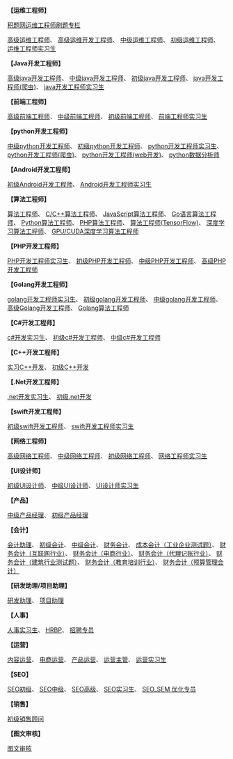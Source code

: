  **【运维工程师】** 

[积题网运维工程师刷题专栏](http://t.gtalent.cn/?fm=wls)

[高级运维工程师](http://www.gtalent.cn/exam/interview?token=5883b9146c6180e264fee52436838708)、
[高级运维开发工程师](http://www.gtalent.cn/exam/interview?token=d11e9987f6ed48ebec13f1f8a9274bea)、
[中级运维工程师](http://www.gtalent.cn/exam/interview?token=8d13c9934d148db75ccbff11d6d72907)、
[初级运维工程师](http://www.gtalent.cn/exam/interview?token=d014f86e0907c9ec69627e1bd5a0f183)、
[运维工程师实习生](http://www.gtalent.cn/exam/interview?token=8ec5e591df3cb6234cd18e85f19d794f)

 **【Java开发工程师】** 

[高级java开发工程师](http://www.gtalent.cn/exam/interview?token=df58eb42c03c06d9ef5251284aafc7f9)、
[中级java开发工程师](http://www.gtalent.cn/exam/interview?token=dbe6141e5be974e49d9dc982b93a53b0)、
[初级java开发工程师](http://www.gtalent.cn/exam/interview?token=294c0b1bead8f6faf5f06114d158ceec)、
[java开发工程师(爬虫)](http://www.gtalent.cn/exam/interview?token=51fffb0e2f7074064475bebcee6d4fa8)、
[java开发工程师实习生](http://www.gtalent.cn/exam/interview?token=5d86e5697838d4752af354152e367436)

 **【前端工程师】** 

[高级前端工程师](http://www.gtalent.cn/exam/interview?token=76f1af731aa16cfd9addb763891fb73e)、
[中级前端工程师](http://www.gtalent.cn/exam/interview?token=05fc891d3a7b4f3a89520d6b789da38b)、
[初级前端工程师](http://www.gtalent.cn/exam/interview?token=77be195b15052213bd1452130fbd7b64)、
[前端工程师实习生](http://www.gtalent.cn/exam/interview?token=e0a66129f7665f61d1d8bf17bcc5ccb5)

 **【python开发工程师】** 

[中级python开发工程师](http://www.gtalent.cn/exam/interview?token=f483ec4e1644a7a8de088e784c502aa9)、
[初级python开发工程师](http://www.gtalent.cn/exam/interview?token=401d391fadbc3a58d6f59c2909c5be50)、
[python开发工程师实习生](http://www.gtalent.cn/exam/interview?token=1ec89f623350993efe48320dcb9608da)、
[python开发工程师(爬虫)](http://www.gtalent.cn/exam/interview?token=a8bf2ede7810ab66b65605b75aa65241)、
[python开发工程师(web开发)](http://www.gtalent.cn/exam/interview?token=9da503ffe4de9a4fb8ee8dfbad2a4dcb)、
[python数据分析师](http://www.gtalent.cn/exam/interview?token=0b01f62f1372b0d6dfbb2735e104be11)

 **【Android开发工程师】** 

[初级Android开发工程师](http://www.gtalent.cn/exam/interview?token=c8d08477f3128f8d253e8a78b1a33ce1)、
[Android开发工程师实习生](http://www.gtalent.cn/exam/interview?token=29f53c786faec97f07acc429af5a87e8)

 **【算法工程师】** 

[算法工程师](http://www.gtalent.cn/exam/interview?token=8a80456498b3f422c542553ca6382a1d)、
[C/C++算法工程师](http://www.gtalent.cn/exam/interview?token=3ac9dbf50f2f0961f088f87405494572)、
[JavaScript算法工程师](http://www.gtalent.cn/exam/interview?token=6003e8d24c3522dfe1e2c2a388fcc5a8)、
[Go语言算法工程师](http://www.gtalent.cn/exam/interview?token=503a3a1a9d2e8c53681ec0af7a65fe6c)、
[Python算法工程师](http://www.gtalent.cn/exam/interview?token=293c39af7da1a377f24bce5f0654909e)、
[PHP算法工程师](http://www.gtalent.cn/exam/interview?token=64591483b3bc3b29383e43d6e2ebf471)、
[算法工程师(TensorFlow)](http://www.gtalent.cn/exam/interview?token=b71f00b9af9d347aeaddfeb1fb89134e)、
[深度学习算法工程师](http://www.gtalent.cn/exam/interview?token=4a7f3df9182ae0d40dd32f26e1dcc3ac)、
[GPU/CUDA深度学习算法工程师](http://www.gtalent.cn/exam/interview?token=8383e910f2f39d3f09a704167fbeebe6)

 **【PHP开发工程师】** 

[PHP开发工程师实习生](http://www.gtalent.cn/exam/interview?token=2e6c6b1b330911e02110545807136f84)、
[初级PHP开发工程师](http://www.gtalent.cn/exam/interview?token=db21cd4fac2b3eb777ac2453a8a1e0c3)、
[中级PHP开发工程师](http://www.gtalent.cn/exam/interview?token=0504638638fabf213666e9283e923c6d)、
[高级PHP开发工程师](http://www.gtalent.cn/exam/interview?token=6561bf17061475cdac00a78d33ae4cf1)

 **【Golang开发工程师】** 

[golang开发工程师实习生](http://www.gtalent.cn/exam/interview?token=4c5f4bbb16d16cd326848f1d936da2d0)、
[初级golang开发工程师](http://www.gtalent.cn/exam/interview?token=3a5822d6e1f097365f6170f69ad37584)、
[中级golang开发工程师](http://www.gtalent.cn/exam/interview?token=ee0c3db36cc385972acdb40d3641f7ad)、
[高级Golang开发工程师](http://www.gtalent.cn/exam/interview?token=ad27c63652b201dc7aa640a61eaf30b4)、
[Golang算法工程师](http://www.gtalent.cn/exam/interview?token=6b49f6647fd62d32c3ddb895fb183fa2)

 **【C#开发工程师】** 

[c#开发实习生](http://www.gtalent.cn/exam/interview?token=483d84cb8165110aab5d368d99bdadb5)、
[初级c#开发工程师](http://www.gtalent.cn/exam/interview?token=97de825136c47e158441678a64b175ea)、
[中级c#开发工程师](http://www.gtalent.cn/exam/interview?token=3fcbc6f32e011e43e466dbb986f0ed78)

 **【C++开发工程师】** 

[实习C++开发](http://www.gtalent.cn/exam/interview?token=69478fc4ed25420da3de8c0d69812f0b)、
[初级C++开发](http://www.gtalent.cn/exam/interview?token=5a318b5f55c39abbb4c2317ecb572960)

 **【.Net开发工程师】** 

[.net开发实习生](http://www.gtalent.cn/exam/interview?token=abff93be4fbe7b4c0a2e719662170846)、
[初级.net开发](http://www.gtalent.cn/exam/interview?token=534a56c07310b838b62079871ed4fdd3)

 **【swift开发工程师】** 

[初级swift开发工程师](http://www.gtalent.cn/exam/interview?token=a76de96bcfbc8406a930ac1bd9e7bf8a)、
[swift开发工程师实习生](http://www.gtalent.cn/exam/interview?token=f96d10a6e481c2560da1e248716abbf5)

 **【网络工程师】** 

[高级网络工程师](http://www.gtalent.cn/exam/interview?token=892de904e9ef53d5f285d1505052825d)、
[中级网络工程师](http://www.gtalent.cn/exam/interview?token=1cce097b0395ae4001a33b1b058057bb)、
[初级网络工程师](http://www.gtalent.cn/exam/interview?token=f520a92f6d3842c5aa193e0245b7ab26)、
[网络工程师实习生](http://www.gtalent.cn/exam/interview?token=2052c1a75a1d0e767856c3f5599cf23c)

 **【UI设计师】** 

[初级UI设计师](http://www.gtalent.cn/exam/interview?token=73196e75ea1e22ad9527ea406a969928)、
[中级UI设计师](http://www.gtalent.cn/exam/interview?token=d328561d57394be0bb2b8de9d70a6bbb)、
[UI设计师实习生](http://www.gtalent.cn/exam/interview?token=b29114f982422ee85409ed1785b8d863)

 **【产品】** 

[中级产品经理](http://www.gtalent.cn/exam/interview?token=57fe5374cf2611ad4402ca4c53312b6a)、
[初级产品经理](http://www.gtalent.cn/exam/interview?token=29b5fd574eaa7a22ca40a931f82f91d5)

 **【会计】** 

[会计助理](http://www.gtalent.cn/exam/interview?token=1db3c11616c61ac4c8a8429492523cb9)、
[初级会计](http://www.gtalent.cn/exam/interview?token=3cd51b492aedfcabacf5dde6f126efd5)、
[中级会计](http://www.gtalent.cn/exam/interview?token=d200e079c67591c35d5fde07eee8a605)、
[财务会计](http://www.gtalent.cn/exam/interview?token=81d45dd4d1ef24ea7be6cc9101f61dfa)、
[成本会计（工业企业测试题）](http://www.gtalent.cn/exam/interview?token=9dbca4d8e64ad47cf8cec3707e6274c3)、
[财务会计（互联网行业）](http://www.gtalent.cn/exam/interview?token=93e35fb3089378c3e548dce42b7b3bb1)、
[财务会计（电商行业）](http://www.gtalent.cn/exam/interview?token=2063192f22739f23773d0f1a3bfcf2be)、
[财务会计（代理记账行业）](http://www.gtalent.cn/exam/interview?token=bb1519e4090d111fd9dd26b385a55765)、
[财务会计（建筑行业测试题）](http://www.gtalent.cn/exam/interview?token=aaa6856832f8a23d7d67254f9f8d89c0)、
[财务会计（教育培训行业）](http://www.gtalent.cn/exam/interview?token=b2d5455c9a195f64fb6f26e725f97a79)、
[财务会计（预算管理会计）](http://www.gtalent.cn/exam/interview?token=a5f4cf555c071e4118c1ae9750b8cbc2)

 **【研发助理/项目助理】** 

[研发助理](http://www.gtalent.cn/exam/interview?token=0fc6e7f514ce301f43e643a36becff6f)、
[项目助理](http://www.gtalent.cn/exam/interview?token=44d6458c7c48bf15ef10d58dde3dcb25)

 **【人事】** 

[人事实习生](http://www.gtalent.cn/exam/interview?token=2b0aebb1503548e40b82c907ad87dcc9)、
[HRBP](http://www.gtalent.cn/exam/interview?token=07be5aae8fd5da4b7eaabcbb40ce5ab5)、
[招聘专员](http://www.gtalent.cn/exam/interview?token=73ad447696e0807873c7026afceb05d7)

 **【运营】** 

[内容运营](http://www.gtalent.cn/exam/interview?token=0c434f7e1f6dcf01bb2a68c106baae3e)、
[电商运营](http://www.gtalent.cn/exam/interview?token=54f5e5306e45f48a7d60f0db6e0b2464)、
[产品运营](http://www.gtalent.cn/exam/interview?token=eac4df65df7ea805564d7f14544b1d0f)、
[运营主管](http://www.gtalent.cn/exam/interview?token=0913dbee0f152f94aae327f22412cf2b)、
[运营实习生](http://www.gtalent.cn/exam/interview?token=5ad3845f97017e1ebf6fca441c4286a4)

 **【SEO】** 

[SEO初级](http://www.gtalent.cn/exam/interview?token=41c9d6f576c43367f503924be765801f)、
[SEO中级](http://www.gtalent.cn/exam/interview?token=28d978d41a6972f2b05c0a7903ecf987)、
[SEO高级](http://www.gtalent.cn/exam/interview?token=aa0c99c91ba15890aeff9b731aa306e7)、
[SEO实习生](http://www.gtalent.cn/exam/interview?token=08aebc619f0d4b7d8a21679a4ad10b09)、
[SEO_SEM 优化专员](http://www.gtalent.cn/exam/interview?token=aa0c99c91ba15890aeff9b731aa306e7)

 **【销售】** 

[初级销售顾问](http://www.gtalent.cn/exam/interview?token=5fbc38213a8247d5ca4274059af5276b)

 **【图文审核】** 

[图文审核](http://www.gtalent.cn/exam/interview?token=714173b5e8316c228505d24afab56f6b)